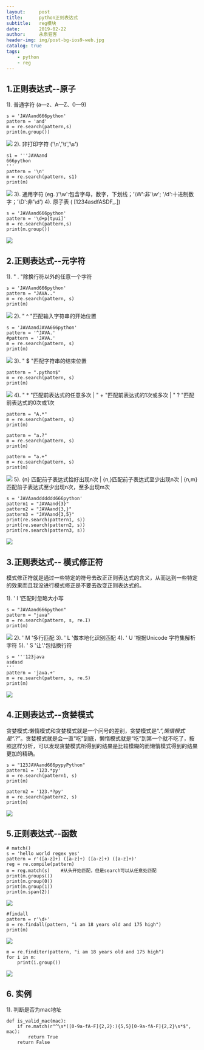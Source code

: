 ```yaml
---
layout:     post
title:      python正则表达式
subtitle:   reg模块
date:       2019-02-22
author:     永泉狂客
header-img: img/post-bg-ios9-web.jpg
catalog: true
tags:
    - python
    - reg
---
```


## 1.正则表达式--原子
1). 普通字符  (a—z、A—Z、0—9)
```
s = 'JAVAand666python'
pattern = 'and'
m = re.search(pattern,s)
print(m.group())
```
![](https://s2.ax1x.com/2019/03/26/ANTjdx.png)
2). 非打印字符  ('\n','\t','\s')
```
s1 = '''JAVAand
666python
'''
pattern = '\n'
m = re.search(pattern, s1)
print(m)
```
![](https://s2.ax1x.com/2019/03/26/ANTLLR.png)
3). 通用字符  (eg.  )'\w':包含字母，数字，下划线；'\W':非'\w'; '/d':十进制数字；'\D':非'\d')
4). 原子表  ( [1234asdfASDF_.])
```
s = 'JAVAand666python'
pattern = '\d+p[tyui]'
m = re.search(pattern,s)
print(m.group())
```
![](https://s2.ax1x.com/2019/03/26/ANTvo6.png)
## 2.正则表达式--元字符
1). " . "除换行符以外的任意一个字符
```
s = 'JAVAand666python'
pattern = "JAVA.."
m = re.search(pattern, s)
print(m)
```
![](https://s2.ax1x.com/2019/03/26/ANTXe1.png)
2). " ^ "匹配输入字符串的开始位置
```
s = 'JAVAandJAVA666python'
pattern = '^JAVA.'
#pattern = 'JAVA.'
m = re.search(pattern, s)
print(m)
```
![](https://s2.ax1x.com/2019/03/26/ANTqy9.png)
3). " $ "匹配字符串的结束位置
```
pattern = ".python$"
m = re.search(pattern, s)
print(m)
```
![](https://s2.ax1x.com/2019/03/26/AN7pWD.png)
4). " * "匹配前表达式的任意多次 | " + "匹配前表达式的1次或多次 | " ? "匹配前表达式的0次或1次
```
pattern = "A.*"
m = re.search(pattern, s)
print(m)

pattern = "a.?"
m = re.search(pattern, s)
print(m)

pattern = "a.+"
m = re.search(pattern, s)
print(m)
```
![](https://s2.ax1x.com/2019/03/26/ANTzFK.png)
5). {n} 匹配前子表达式恰好出现n次 | {n,}匹配前子表达式至少出现n次 | {n,m}匹配前子表达式至少出现n次，至多出现m次
```
s = 'JAVAanddddddd666python'
pattern1 = "JAVAand{3}"
pattern2 = "JAVAand{3,}"
pattern3 = "JAVAand{3,5}"
print(re.search(pattern1, s))
print(re.search(pattern2, s))
print(re.search(pattern3, s))
```
![](https://s2.ax1x.com/2019/03/26/AN7CSe.png)
## 3.正则表达式-- 模式修正符
模式修正符就是通过一些特定的符号去改正正则表达式的含义，从而达到一些特定的效果而且我没进行模式修正是不要去改变正则表达式的。

1). ' I '匹配时忽略大小写
```
s = "JAVAand666python"
pattern = "java"
m = re.search(pattern, s, re.I)
print(m)
```
![](https://s2.ax1x.com/2019/03/26/AN7SJO.png)
2). ' M '多行匹配
3). ' L '做本地化识别匹配
4). ' U '根据Unicode 字符集解析字符
5). ' S '让'.'包括换行符
```
s = '''123java
asdasd
'''
pattern = 'java.+'
m = re.search(pattern, s, re.S)
print(m)
```
![](https://s2.ax1x.com/2019/03/26/AN7iyd.png)
## 4.正则表达式--贪婪模式
贪婪模式:懒惰模式和贪婪模式就是一个问号的差别，贪婪模式是“.*”,懒惰模式是“.*?”。贪婪模式就是会一直“吃”到底，懒惰模式就是“吃”到第一个就不吃了，按照这样分析，可以发现贪婪模式所得到的结果是比较模糊的而懒惰模式得到的结果更加的精确。
```
s = "123JAVAand666pypyPython"
pattern1 = '123.*py'
m = re.search(pattern1, s)
print(m)

pattern2 = '123.*?py'
m = re.search(pattern2, s)
print(m)
```
![](https://s2.ax1x.com/2019/03/26/AN7FOA.png)
## 5.正则表达式--函数
```
# match()
s = 'hello world regex yes'
pattern = r'([a-z]+) ([a-z]+) ([a-z]+) ([a-z]+)'
reg = re.compile(pattern)
m = reg.match(s)    #从头开始匹配，但是search可以从任意处匹配
print(m.groups())
print(m.group(0))
print(m.group(1))
print(m.span(2))
```
![](https://s2.ax1x.com/2019/03/26/AN7PQH.png)
```
#findall
pattern = r'\d+'
m = re.findall(pattern, "i am 18 years old and 175 high")
print(m)
```
![](https://s2.ax1x.com/2019/03/26/AN7AeI.png)
```
m = re.finditer(pattern, "i am 18 years old and 175 high")
for i in m:
    print(i.group())
```
![](https://s2.ax1x.com/2019/03/26/AN7Ewt.png)
## 6. 实例
1). 判断是否为mac地址
```
def is_valid_mac(mac):
    if re.match(r"^\s*([0-9a-fA-F]{2,2}:){5,5}[0-9a-fA-F]{2,2}\s*$", mac):
        return True
    return False
```
